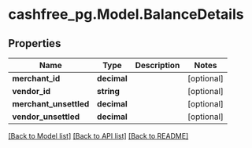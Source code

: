 # cashfree_pg.Model.BalanceDetails

## Properties

Name | Type | Description | Notes
------------ | ------------- | ------------- | -------------
**merchant_id** | **decimal** |  | [optional] 
**vendor_id** | **string** |  | [optional] 
**merchant_unsettled** | **decimal** |  | [optional] 
**vendor_unsettled** | **decimal** |  | [optional] 

[[Back to Model list]](../README.md#documentation-for-models) [[Back to API list]](../README.md#documentation-for-api-endpoints) [[Back to README]](../README.md)

